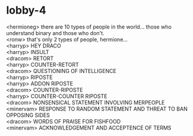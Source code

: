 # lobby-4  
<hermioneg\> there are 10 types of people in the world... those who understand binary and those who don't.  
<ronw\> that's only 2 types of people, hermione...  
<harryp\> HEY DRACO  
<harryp\> INSULT  
<dracom\> RETORT  
<harryp\> COUNTER-RETORT  
<dracom\> QUESTIONING OF INTELLIGENCE  
<harryp\> RIPOSTE  
<harryp\> ADDON RIPOSTE  
<dracom\> COUNTER-RIPOSTE  
<harryp\> COUNTER-COUNTER RIPOSTE  
<dracom\> NONSENSICAL STATEMENT INVOLVING MERPEOPLE  
<minervam\> RESPONSE TO RANDOM STATEMENT AND THREAT TO BAN OPPOSING SIDES  
<dracom\> WORDS OF PRAISE FOR FISHFOOD  
<minervam\> ACKNOWLEDGEMENT AND ACCEPTENCE OF TERMS  
  
